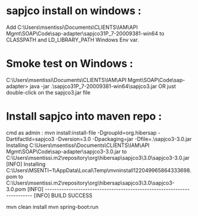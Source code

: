 # sapjco install on windows :
Add C:\Users\msentissi\Documents\CLIENTS\IAM\API Mgmt\SOAP\Code\sap-adapter\sapjco31P_7-20009381-win64 to 
CLASSPATH and LD_LIBRARY_PATH Windows Env var.
# Smoke test on Windows :
C:\Users\msentissi\Documents\CLIENTS\IAM\API Mgmt\SOAP\Code\sap-adapter> 
java -jar .\sapjco31P_7-20009381-win64\sapjco3.jar
OR just double-click on the sapjco3.jar file
# Install sapjco into maven repo :
cmd as admin : 
    mvn install:install-file -DgroupId=org.hibersap -DartifactId=sapjco3 -Dversion=3.0 -Dpackaging=jar -Dfile=.\sapjco3-3.0.jar
     Installing C:\Users\msentissi\Documents\CLIENTS\IAM\API Mgmt\SOAP\Code\sap-adapter\sapjco3-3.0.jar to C:\Users\msentissi\.m2\repository\org\hibersap\sapjco3\3.0\sapjco3-3.0.jar
    [INFO] Installing C:\Users\MSENTI~1\AppData\Local\Temp\mvninstall122049965864333698.pom to C:\Users\msentissi\.m2\repository\org\hibersap\sapjco3\3.0\sapjco3-3.0.pom
    [INFO] ------------------------------------------------------------------------
    [INFO] BUILD SUCCESS

mvn clean install
mvn spring-boot:run

